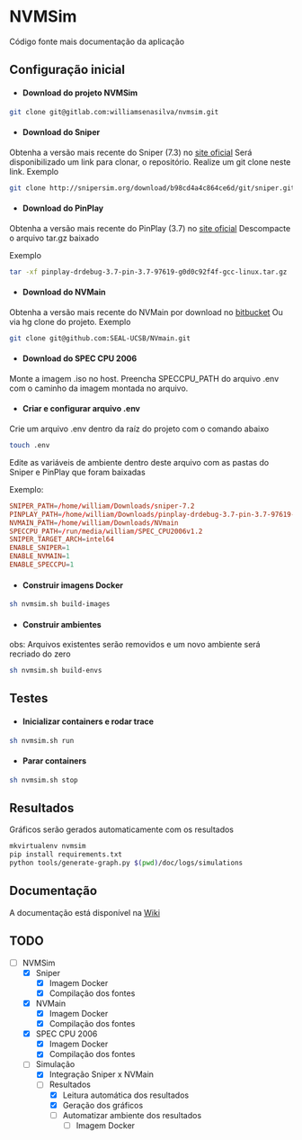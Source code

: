 # NVMSim

Código fonte mais documentação da aplicação

## Configuração inicial

- #### Download do projeto NVMSim

```bash
git clone git@gitlab.com:williamsenasilva/nvmsim.git
```

- #### Download do Sniper
Obtenha a versão mais recente do Sniper (7.3) no <a href="https://snipersim.org/w/Download" target="_blank">site oficial</a>
Será disponibilizado um link para clonar, o repositório. Realize um git clone neste link.
Exemplo
```bash
git clone http://snipersim.org/download/b98cd4a4c864ce6d/git/sniper.git
```

- #### Download do PinPlay
Obtenha a versão mais recente do PinPlay (3.7) no <a href="https://software.intel.com/content/www/us/en/develop/articles/program-recordreplay-toolkit.html" target="_blank">site oficial</a>
Descompacte o arquivo tar.gz baixado

Exemplo
```bash
tar -xf pinplay-drdebug-3.7-pin-3.7-97619-g0d0c92f4f-gcc-linux.tar.gz
```

- #### Download do NVMain
Obtenha a versão mais recente do NVMain por download no <a href="https://bitbucket.org/mrp5060/nvmain" target="_blank">bitbucket</a>
Ou via hg clone do projeto.
Exemplo
```bash
git clone git@github.com:SEAL-UCSB/NVmain.git
```

- #### Download do SPEC CPU 2006
Monte a imagem .iso no host. Preencha SPECCPU_PATH do arquivo .env com o caminho da imagem montada no arquivo.

- #### Criar e configurar arquivo .env
Crie um arquivo .env dentro da raíz do projeto com o comando abaixo
```bash
touch .env
```
Edite as variáveis de ambiente dentro deste arquivo com as pastas do Sniper e PinPlay que foram baixadas

Exemplo:
```conf
SNIPER_PATH=/home/william/Downloads/sniper-7.2
PINPLAY_PATH=/home/william/Downloads/pinplay-drdebug-3.7-pin-3.7-97619-g0d0c92f4f-gcc-linux
NVMAIN_PATH=/home/william/Downloads/NVmain
SPECCPU_PATH=/run/media/william/SPEC_CPU2006v1.2
SNIPER_TARGET_ARCH=intel64
ENABLE_SNIPER=1
ENABLE_NVMAIN=1
ENABLE_SPECCPU=1
```

- #### Construir imagens Docker
```bash
sh nvmsim.sh build-images
```

- #### Construir ambientes
obs: Arquivos existentes serão removidos e um novo ambiente será recriado do zero
```bash
sh nvmsim.sh build-envs
```

## Testes

- #### Inicializar containers e rodar trace

```bash
sh nvmsim.sh run
```

- #### Parar containers

```bash
sh nvmsim.sh stop
```

## Resultados
Gráficos serão gerados automaticamente com os resultados
```bash
mkvirtualenv nvmsim
pip install requirements.txt
python tools/generate-graph.py $(pwd)/doc/logs/simulations
```

## Documentação
A documentação está disponível na [Wiki](../../wikis/home)

## TODO
- [ ] NVMSim
  - [x] Sniper
    - [x] Imagem Docker
    - [x] Compilação dos fontes
  - [x] NVMain
    - [x] Imagem Docker
    - [x] Compilação dos fontes
  - [x] SPEC CPU 2006
    - [x] Imagem Docker
    - [x] Compilação dos fontes
  - [ ] Simulação
    - [x] Integração Sniper x NVMain
    - [ ] Resultados
      - [x] Leitura automática dos resultados
      - [x] Geração dos gráficos
      - [ ] Automatizar ambiente dos resultados
        - [ ] Imagem Docker
